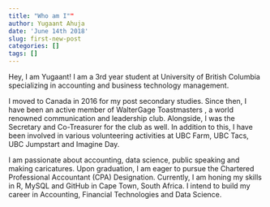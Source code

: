 ```yaml
---
title: "Who am I""
author: Yugaant Ahuja
date: 'June 14th 2018'
slug: first-new-post
categories: []
tags: []
---
```


Hey, I am Yugaant! I am a 3rd year student at University of British Columbia specializing in accounting and business technology management.

I moved to Canada in 2016 for my post secondary studies. Since then, I have been an active member of WalterGage Toastmasters , a world renowned communication and leadership club. Alongside, I was the Secretary and Co-Treasurer for the club as well. In addition to this, I have been involved in various volunteering activities at UBC Farm, UBC Tacs, UBC Jumpstart and Imagine Day.

I am passionate about accounting, data science, public speaking and making caricatures. Upon graduation, I am eager to pursue the Chartered Professional Accountant (CPA) Designation. 
Currently, I am honing my skills in R, MySQL and GitHub in Cape Town, South Africa. I intend to build my career in Accounting, Financial Technologies and Data Science.



